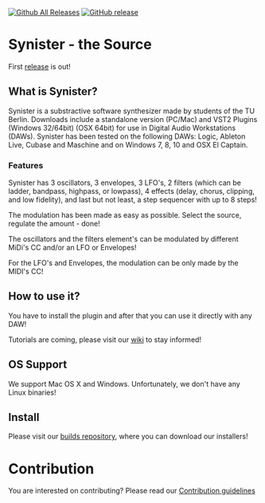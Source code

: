 [![Github All Releases](https://img.shields.io/github/downloads/the-synister/the-source/total.svg)]()  [![GitHub release](https://img.shields.io/github/release/the-synister/the-source.svg)](https://github.com/the-synister/the-source/releases)

# Synister - the Source

First [release](https://github.com/the-synister/the-source/releases) is out! 

## What is Synister?

Synister is a substractive software synthesizer made by students of the TU Berlin. Downloads include a standalone version (PC/Mac) and VST2 Plugins (Windows 32/64bit) (OSX 64bit) for use in Digital Audio Workstations (DAWs). Synister has been tested on the following DAWs: Logic, Ableton Live, Cubase and Maschine and on Windows 7, 8, 10 and OSX El Captain.

### Features

Synister has 3 oscillators, 3 envelopes, 3 LFO's, 2 filters (which can be ladder, bandpass, highpass, or lowpass), 4 effects (delay, chorus, clipping, and low fidelity), and last but not least, a step sequencer with up to 8 steps!

The modulation has been made as easy as possible. Select the source, regulate the amount - done!

The oscillators and the filters element's can be modulated by different MiDi's CC and/or an LFO or Envelopes! 

For the LFO's and Envelopes, the modulation can be only made by the MIDI's CC! 

## How to use it?

You have to install the plugin and after that you can use it directly with any DAW! 

Tutorials are coming, please visit our [wiki](https://github.com/the-synister/source-code/wiki) to stay informed!

## OS Support

We support Mac OS X and Windows. Unfortunately, we don't have any Linux binaries!

## Install

Please visit our [builds repository](https://github.com/the-synister/builds), where you can download our installers! 

# Contribution

You are interested on contributing? Please read our [Contribution guidelines](CONTRIBUTION.md)
